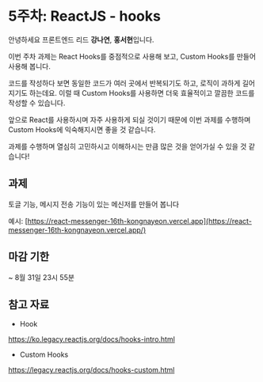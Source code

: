 # 5주차: ReactJS - hooks

안녕하세요 프론트엔드 리드 **강나연**, **홍서현**입니다.

이번 주차 과제는 React Hooks를 중점적으로 사용해 보고, Custom Hooks를 만들어 사용해 봅니다.

코드를 작성하다 보면 동일한 코드가 여러 곳에서 반복되기도 하고, 로직이 과하게 길어지기도 하는데요. 이럴 때 Custom Hooks를 사용하면 더욱 효율적이고 깔끔한 코드를 작성할 수 있습니다.

앞으로 React를 사용하시며 자주 사용하게 되실 것이기 때문에 이번 과제를 수행하며 Custom Hooks에 익숙해지시면 좋을 것 같습니다.

과제를 수행하며 열심히 고민하시고 이해하시는 만큼 많은 것을 얻어가실 수 있을 것 같습니다!

## 과제

토글 기능, 메시지 전송 기능이 있는 메신저를 만들어 봅니다

예시: [https://react-messenger-16th-kongnayeon.vercel.app](https://react-messenger-16th-kongnayeon.vercel.app/)

## 마감 기한

~ 8월 31일 23시 55분

## 참고 자료

- Hook

https://ko.legacy.reactjs.org/docs/hooks-intro.html

- Custom Hooks

https://legacy.reactjs.org/docs/hooks-custom.html